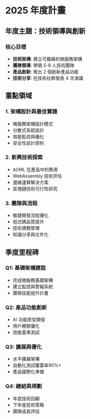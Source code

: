 # 2025 年度計畫

## 年度主題：技術領導與創新

### 核心目標
- **技術架構**: 建立可擴展的微服務架構
- **團隊領導**: 帶領 5-8 人技術團隊  
- **產品創新**: 推出 2 個創新產品功能
- **技術分享**: 在技術社群發表 4 次演講

## 重點領域

### 1. 架構設計與最佳實踐
- 微服務架構設計模式
- 分散式系統設計
- 效能監控與優化
- 安全性設計原則

### 2. 新興技術探索
- AI/ML 在產品中的應用
- WebAssembly 技術評估
- 邊緣運算解決方案
- 區塊鏈技術可行性研究

### 3. 團隊與流程
- 敏捷開發流程優化
- 程式碼品質提升
- 技術債務管理
- 知識分享與文件化

## 季度里程碑

### Q1: 基礎架構建設
- 完成微服務基礎架構
- 建立監控與警報系統
- 團隊技能提升計畫

### Q2: 產品功能創新  
- AI 功能原型開發
- 用戶體驗優化
- 效能基準測試

### Q3: 擴展與優化
- 水平擴展架構
- 自動化測試覆蓋率90%+
- 產品國際化準備

### Q4: 總結與規劃
- 年度技術回顧
- 下年度技術策略
- 團隊成長評估

